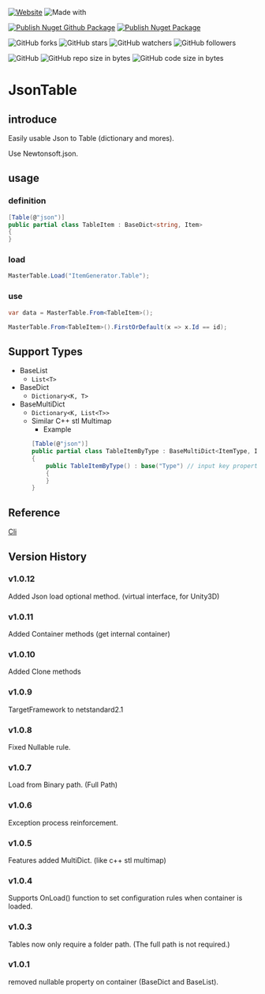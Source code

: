 [![Website](https://img.shields.io/website-up-down-green-red/http/shields.io.svg?label=elky-essay)](https://elky84.github.io)
![Made with](https://img.shields.io/badge/made%20with-.NET6-blue.svg)

[![Publish Nuget Github Package](https://github.com/elky84/JsonTable/actions/workflows/publish_github.yml/badge.svg)](https://github.com/elky84/JsonTable/actions/workflows/publish_github.yml)
[![Publish Nuget Package](https://github.com/elky84/JsonTable/actions/workflows/publish_nuget.yml/badge.svg)](https://github.com/elky84/JsonTable/actions/workflows/publish_nuget.yml)

![GitHub forks](https://img.shields.io/github/forks/elky84/JsonTable.svg?style=social&label=Fork)
![GitHub stars](https://img.shields.io/github/stars/elky84/JsonTable.svg?style=social&label=Stars)
![GitHub watchers](https://img.shields.io/github/watchers/elky84/JsonTable.svg?style=social&label=Watch)
![GitHub followers](https://img.shields.io/github/followers/elky84.svg?style=social&label=Follow)

![GitHub](https://img.shields.io/github/license/mashape/apistatus.svg)
![GitHub repo size in bytes](https://img.shields.io/github/repo-size/elky84/JsonTable.svg)
![GitHub code size in bytes](https://img.shields.io/github/languages/code-size/elky84/JsonTable.svg)

# JsonTable

## introduce

Easily usable Json to Table (dictionary and mores).

Use Newtonsoft.json.

## usage

### definition

```csharp
[Table(@"json")]
public partial class TableItem : BaseDict<string, Item>
{
}
```

### load

```csharp
MasterTable.Load("ItemGenerator.Table");
```

### use

```csharp
var data = MasterTable.From<TableItem>();
```

```csharp
MasterTable.From<TableItem>().FirstOrDefault(x => x.Id == id);
```

## Support Types

* BaseList
  * `List<T>`
* BaseDict
  * `Dictionary<K, T>`
* BaseMultiDict
  * `Dictionary<K, List<T>>`
  * Similar C++ stl Multimap
    * Example
    ```csharp
    [Table(@"json")]
    public partial class TableItemByType : BaseMultiDict<ItemType, Item>
    {
        public TableItemByType() : base("Type") // input key property name
        {
        }
    }
    ```

## Reference

[Cli](https://github.com/elky84/JsonTable/Cli/Program.cs)

## Version History

### v1.0.12

Added Json load optional method. (virtual interface, for Unity3D)

### v1.0.11

Added Container methods (get internal container)

### v1.0.10

Added Clone methods

### v1.0.9

TargetFramework to netstandard2.1

### v1.0.8

Fixed Nullable rule.

### v1.0.7

Load from Binary path. (Full Path)

### v1.0.6

Exception process reinforcement.

### v1.0.5
Features added MultiDict. (like c++ stl multimap)

### v1.0.4
Supports OnLoad() function to set configuration rules when container is loaded.

### v1.0.3
Tables now only require a folder path. (The full path is not required.) 

### v1.0.1
removed nullable property on container (BaseDict and BaseList).
